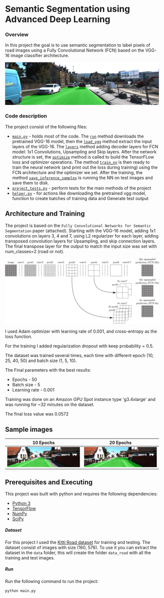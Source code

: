 # Semantic Segmentation using Advanced Deep Learning

### Overview


In this project the goal is to use semantic segmentation to label pixels of road images using a Fully Convolutional Network (FCN) based on the VGG-16 image classifier architecture.

![]( https://github.com/shmulik-willinger/semantic_segmentation/blob/master/readme_img/final_output.png?raw=true)

### Code description
The project consist of the following files:
* [`main.py`](./main.py) - holds most of the code. The [`run`](./main.py#L144) method downloads the pretrained VGG-16 model, then the [`load_vgg`](./main.py#L20) method extract the input layers of the VGG-16. The [`layers`](./main.py#L48) method adding decoder layers for FCN model: 1x1 Convolutions, Upsampling and Skip layers. After the network structure is set, the [`optimize`](./main.py#L88) method is called to build the TensorFLow loss and optimizer operations. The method [`train_nn`](./main.py#L114) is then ready to train the neural network (and print out the loss during training) using the FCN architecture and the optimizer we set. After the training, the method [`save_inference_samples`](./helper.py#L128) is running the NN on test images and save them to disk.
* [`project_tests.py`](./project_tests.py) - perform tests for the main methods of the project
* [`helper.py`](./helper.py) - for actions like downloading the pretrained vgg model, function to create batches of training data and Generate test output

## Architecture and Training

The project is based on the `Fully Convolutional Networks for Semantic Segmentation` paper (attached). Starting with the VGG-16 model, adding 1x1 convolutions on layers 3, 4 and 7, using L2 regularizer for each layer, adding transposed convolution layers for Upsampling, and skip connection layers. The final transpose layer for the output to match the input size was set with num_classes=2 (road or not).

![]( https://github.com/shmulik-willinger/semantic_segmentation/blob/master/readme_img/model_architecture.gif?raw=true)

I used Adam optimizer with learning rate of 0.001, and cross-entropy as the loss function.

For the training I added regularization dropout with keep probability = 0.5.

The dataset was trained several times, each time with different epoch (10, 25, 40, 50) and batch size (1, 5, 10).

The Final parameters with the best results:
* Epochs - 50
* Batch size - 5
* Learning rate - 0.001

Training was done on an Amazon GPU Spot instance type 'g3.4xlarge' and was running for ~32 minutes on the dataset.

The final loss value was 0.0572

## Sample images

10 Epochs               |  20 Epochs
:---------------------:|:---------------------:
![]( https://github.com/shmulik-willinger/semantic_segmentation/blob/master/readme_img/10_1/um_000012.png?raw=true)  |  ![]( https://github.com/shmulik-willinger/semantic_segmentation/blob/master/readme_img/25_5/um_000012.png?raw=true)



Prerequisites and Executing
---

This project was built with python and requires the following dependencies:

 - [Python 3](https://www.python.org/)
 - [TensorFlow](https://www.tensorflow.org/)
 - [NumPy](http://www.numpy.org/)
 - [SciPy](https://www.scipy.org/)

##### Dataset
For this project I used the [Kitti Road dataset](http://kitti.is.tue.mpg.de/kitti/data_road.zip) for training and testing. The dataset consist of images with size (160, 576). To use it you can extract the dataset in the `data` folder, this will create the folder `data_road` with all the training and test images.

##### Run
Run the following command to run the project:
```
python main.py
```
